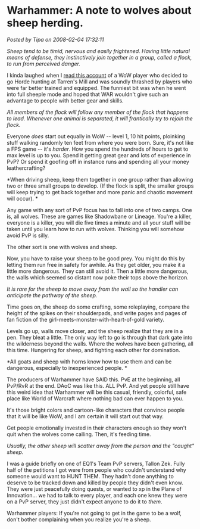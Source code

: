 # Warhammer: A note to wolves about sheep herding.

*Posted by Tipa on 2008-02-04 17:32:11*

*Sheep tend to be timid, nervous and easily frightened. Having little natural means of defense, they instinctively join together in a group, called a flock, to run from perceived danger.*

I kinda laughed when I [read this account](http://www.massively.com/2008/02/04/mmogology-gear-of-war/) of a WoW player who decided to go Horde hunting at Tarren's Mill and was soundly thrashed by players who were far better trained and equipped. The funniest bit was when he went into full sheeple mode and hoped that WAR wouldn't give such an advantage to people with better gear and skills.

*All members of the flock will follow any member of the flock that happens to lead. Whenever one animal is separated, it will frantically try to rejoin the flock.*

Everyone *does* start out equally in WoW -- level 1, 10 hit points, ploinking stuff walking randomly ten feet from where you were born. Sure, it's not like a FPS game -- it's *harder*. How you spend the hundreds of hours to get to max level is up to you. Spend it getting great gear and lots of experience in PvP? Or spend it goofing off in instance runs and spending all your money leathercrafting?

*When driving sheep, keep them together in one group rather than allowing two or three small groups to develop. (If the flock is split, the smaller groups will keep trying to get back together and more panic and chaotic movement will occur).
*

Any game with any sort of PvP focus has to fall into one of two camps. One is, all wolves. These are games like Shadowbane or Lineage. You're a killer, everyone is a killer, you will die five times a minute and all your stuff will be taken until you learn how to run with wolves. Thinking you will somehow avoid PvP is silly.

The other sort is one with wolves and sheep.

Now, you have to raise your sheep to be good prey. You might do this by letting them run free in safety for awhile. As they get older, you make it a little more dangerous. They can still avoid it. Then a little more dangerous, the walls which seemed so distant now poke their tops above the horizon.

*It is rare for the sheep to move away from the wall so the handler can anticipate the pathway of the sheep.*

Time goes on, the sheep do some crafting, some roleplaying, compare the height of the spikes on their shoulderpads, and write pages and pages of fan fiction of the girl-meets-monster-with-heart-of-gold variety.

Levels go up, walls move closer, and the sheep realize that they are in a pen. They bleat a little. The only way left to go is through that dark gate into the wilderness beyond the walls. Where the wolves have been gathering, all this time. Hungering for sheep, and fighting each other for domination.

*All goats and sheep with horns know how to use them and can be dangerous, especially to inexperienced people.
*

The producers of Warhammer have SAID this. PvE at the beginning, all PvP/RvR at the end. DAoC was like this. ALL PvP. And yet people still have this weird idea that Warhammer will be this casual, friendly, colorful, safe place like World of Warcraft where nothing bad can ever happen to you.

It's those bright colors and cartoon-like characters that convince people that it will be like WoW, and I am certain it will start out that way.

Get people emotionally invested in their characters enough so they won't quit when the wolves come calling. Then, it's feeding time.

*Usually, the other sheep will scatter away from the person and the "caught" sheep.*

I was a guide briefly on one of EQ1's Team PvP servers, Tallon Zek. Fully half of the petitions I got were from people who couldn't understand why someone would want to HUNT THEM. They hadn't done anything to deserve to be tracked down and killed by people they didn't even know. They were just peacefully doing quests, or wanted to xp in the Plane of Innovation... we had to talk to every player, and each one knew they were on a PvP server, they just didn't expect anyone to do it to *them*.

Warhammer players: If you're not going to get in the game to be a wolf, don't bother complaining when you realize you're a sheep.


